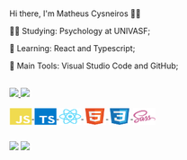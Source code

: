 ### 

Hi there, I'm Matheus Cysneiros 👩‍💻

👨‍🎓 Studying: Psychology at UNIVASF;

🌱 Learning: React and Typescript;

🎒 Main Tools: Visual Studio Code and GitHub;


<br>
 <div>
  <a href="https://github.com/MCysneiros">
  <img height="160em" src="https://github-readme-stats.vercel.app/api?username=MCysneiros&show_icons=true&theme=dark&include_all_commits=true&count_private=true"/>
  <img height="160em" src="https://github-readme-stats.vercel.app/api/top-langs/?username=MCysneiros&layout=compact&langs_count=7&theme=dark"/>
</div>
  
  <div style="display: inline_block"><br>
  <img align="center" alt="Rafa-Js" height="30" width="40" src="https://raw.githubusercontent.com/devicons/devicon/master/icons/javascript/javascript-plain.svg">
  <img align="center" alt="Rafa-Ts" height="30" width="40" src="https://raw.githubusercontent.com/devicons/devicon/master/icons/typescript/typescript-plain.svg">
  <img align="center" alt="Rafa-React" height="30" width="40" src="https://raw.githubusercontent.com/devicons/devicon/master/icons/react/react-original.svg">
  <img align="center" alt="Rafa-HTML" height="30" width="40" src="https://raw.githubusercontent.com/devicons/devicon/master/icons/html5/html5-original.svg">
  <img align="center" alt="Rafa-CSS" height="30" width="40" src="https://raw.githubusercontent.com/devicons/devicon/master/icons/css3/css3-original.svg">
  <img align="center" alt="Rafa-sass" height="30" width="40" src="https://raw.githubusercontent.com/devicons/devicon/master/icons/sass/sass-original.svg">
</div>
  
  ##
  
  
  <div> 
  <a href = "mailto:msocys@gmail.com"><img src= 	"https://img.shields.io/badge/Gmail-D14836?style=for-the-badge&logo=gmail&logoColor=white" target="_blank"></a>
  <a href="https://www.linkedin.com/in/matheus-cysneiros-b41721168/" target="_blank"><img src="https://img.shields.io/badge/-LinkedIn-%230077B5?style=for-the-badge&logo=linkedin&logoColor=white" target="_blank"></a> 
</div>

